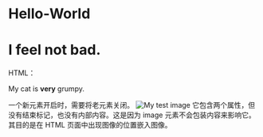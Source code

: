 # Hello-World
# I feel not bad.

HTML：
<p>My cat is <strong>very</strong> grumpy.</p>
一个新元素开启时，需要将老元素关闭。
<img src="images/firefox-icon.png" alt="My test image" />
它包含两个属性，但没有结束标记，也没有内部内容。这是因为 image 元素不会包装内容来影响它。其目的是在 HTML 页面中出现图像的位置嵌入图像。</img>
